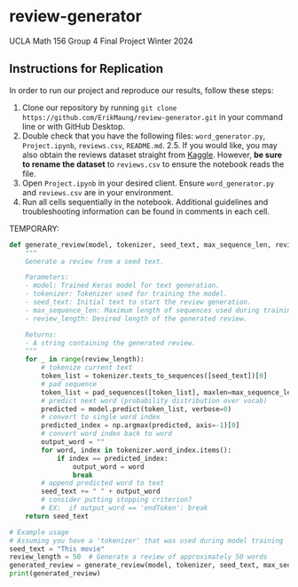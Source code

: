 # review-generator
UCLA Math 156 Group 4 Final Project Winter 2024

## Instructions for Replication
In order to run our project and reproduce our results, follow these steps:
1. Clone our repository by running `git clone https://github.com/ErikMaung/review-generator.git` in your command line or with GitHub Desktop.
2. Double check that you have the following files: `word_generator.py`, `Project.ipynb`, `reviews.csv`, `README.md`.
2.5. If you would like, you may also obtain the reviews dataset straight from [Kaggle](https://www.kaggle.com/datasets/lakshmi25npathi/imdb-dataset-of-50k-movie-reviews). However, **be sure to rename the dataset** to `reviews.csv` to ensure the notebook reads the file.
3. Open `Project.ipynb` in your desired client. Ensure `word_generator.py` and `reviews.csv` are in your environment.
4. Run all cells sequentially in the notebook. Additional guidelines and troubleshooting information can be found in comments in each cell.

TEMPORARY:
```python
def generate_review(model, tokenizer, seed_text, max_sequence_len, review_length):
    """
    Generate a review from a seed text.

    Parameters:
    - model: Trained Keras model for text generation.
    - tokenizer: Tokenizer used for training the model.
    - seed_text: Initial text to start the review generation.
    - max_sequence_len: Maximum length of sequences used during training.
    - review_length: Desired length of the generated review.

    Returns:
    - A string containing the generated review.
    """
    for _ in range(review_length):
        # tokenize current text
        token_list = tokenizer.texts_to_sequences([seed_text])[0]
        # pad sequence
        token_list = pad_sequences([token_list], maxlen=max_sequence_len-1, padding='pre')
        # predict next word (probability distribution over vocab)
        predicted = model.predict(token_list, verbose=0)
        # convert to single word index
        predicted_index = np.argmax(predicted, axis=-1)[0]
        # convert word index back to word
        output_word = ""
        for word, index in tokenizer.word_index.items():
            if index == predicted_index:
                output_word = word
                break
        # append predicted word to text
        seed_text += " " + output_word
        # consider putting stopping criterion?
        # EX:  if output_word == 'endToken': break
    return seed_text

# Example usage
# Assuming you have a 'tokenizer' that was used during model training
seed_text = "This movie"
review_length = 50  # Generate a review of approximately 50 words
generated_review = generate_review(model, tokenizer, seed_text, max_sequence_len, review_length)
print(generated_review)

```

